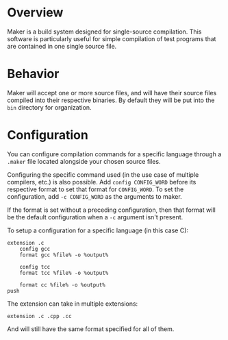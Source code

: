 # Overview

Maker is a build system designed for single-source compilation. This software is particularly 
useful for simple compilation of test programs that are contained in one single source file.

# Behavior 

Maker will accept one or more source files, and will have their source files compiled into 
their respective binaries. By default they will be put into the `bin` directory for organization.

# Configuration

You can configure compilation commands for a specific language through a `.maker` file 
located alongside your chosen source files.

Configuring the specific command used (in the use case of multiple compilers, etc.) is also
possible. Add `config CONFIG_WORD` before its respective format to set that format for
`CONFIG_WORD`. To set the configuration, add `-c CONFIG_WORD` as the arguments to maker.

If the format is set without a preceding configuration, then that format will be the default
configuration when a `-c` argument isn't present.

To setup a configuration for a specific language (in this case C):

```
extension .c
	config gcc
	format gcc %file% -o %output%
	
	config tcc
	format tcc %file% -o %output%
	
	format cc %file% -o %output%
push
```

The extension can take in multiple extensions: 

`extension .c .cpp .cc`

And will still have the same format specified for all of them.



